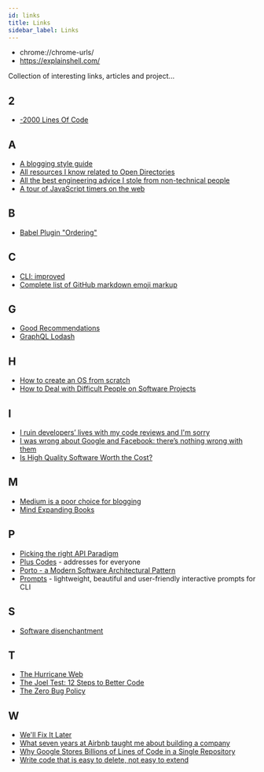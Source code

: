 ```yaml
---
id: links
title: Links
sidebar_label: Links
---
```


- chrome://chrome-urls/
- https://explainshell.com/

Collection of interesting links, articles and project...

## 2

- [-2000 Lines Of Code](http://www.folklore.org/StoryView.py?project=Macintosh&story=Negative_2000_Lines_Of_Code.txt)

## A

- [A blogging style guide](https://robertheaton.com/2018/12/06/a-blogging-style-guide/)
- [All resources I know related to Open Directories](https://www.reddit.com/r/opendirectories/comments/933pzm/all_resources_i_know_related_to_open_directories/)
- [All the best engineering advice I stole from non-technical people](https://medium.com/@bellmar/all-the-best-engineering-advice-i-stole-from-non-technical-people-eb7f90ca2f5f)
- [A tour of JavaScript timers on the web](https://nolanlawson.com/2018/09/01/a-tour-of-javascript-timers-on-the-web/)

## B

- [Babel Plugin "Ordering"](https://jamie.build/babel-plugin-ordering.html)

## C

- [CLI: improved](https://remysharp.com/2018/08/23/cli-improved)
- [Complete list of GitHub markdown emoji markup](https://gist.github.com/rxaviers/7360908)

## G

- [Good Recommendations](https://gems.abyjames.com/)
- [GraphQL Lodash](https://github.com/APIs-guru/graphql-lodash)

## H

- [How to create an OS from scratch](https://github.com/cfenollosa/os-tutorial)
- [How to Deal with Difficult People on Software Projects](https://people.neilon.software/)

## I

- [I ruin developers’ lives with my code reviews and I'm sorry](https://habr.com/en/post/440736/)
- [I was wrong about Google and Facebook: there’s nothing wrong with them](https://ar.al/2019/01/11/i-was-wrong-about-google-and-facebook-theres-nothing-wrong-with-them-so-say-we-all/)
- [Is High Quality Software Worth the Cost?](https://martinfowler.com/articles/is-quality-worth-cost.html)

## M

- [Medium is a poor choice for blogging](https://medium.com/@nikitonsky/medium-is-a-poor-choice-for-blogging-bb0048d19133)
- [Mind Expanding Books](https://github.com/hackerkid/Mind-Expanding-Books)

## P

- [Picking the right API Paradigm](https://philsturgeon.uk/2018/05/21/picking-an-api-paradigm-implementation/)
- [Plus Codes](https://plus.codes/) - addresses for everyone
- [Porto - a Modern Software Architectural Pattern](https://github.com/Mahmoudz/Porto)
- [Prompts](https://github.com/terkelg/prompts) - lightweight, beautiful and user-friendly interactive prompts for CLI

## S

- [Software disenchantment](http://tonsky.me/blog/disenchantment/)

## T

- [The Hurricane Web](https://mxb.at/blog/hurricane-web/)
- [The Joel Test: 12 Steps to Better Code](https://www.joelonsoftware.com/2000/08/09/the-joel-test-12-steps-to-better-code/)
- [The Zero Bug Policy](https://sookocheff.com/post/process/zero-bug-policy)

## W

- [We'll Fix It Later](https://matthewstrom.com/writing/fix-it-later.html)
- [What seven years at Airbnb taught me about building a company](https://medium.com/@lennysan/what-seven-years-at-airbnb-taught-me-about-building-a-company-e1d035d49c56)
- [Why Google Stores Billions of Lines of Code in a Single Repository](https://ai.google/research/pubs/pub45424)
- [Write code that is easy to delete, not easy to extend](https://programmingisterrible.com/post/139222674273/write-code-that-is-easy-to-delete-not-easy-to)
